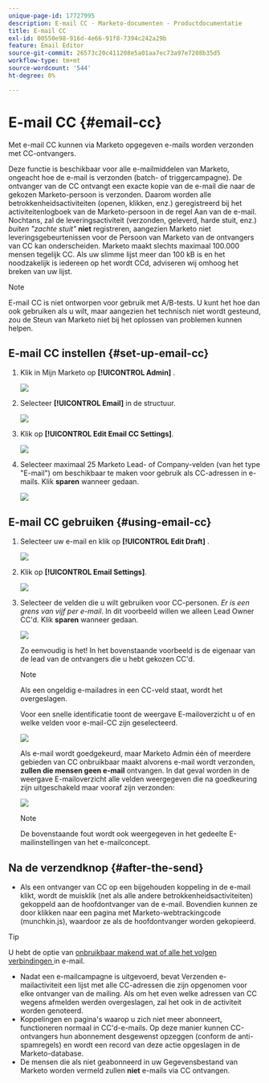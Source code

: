 ```yaml
---
unique-page-id: 17727995
description: E-mail CC - Marketo-documenten - Productdocumentatie
title: E-mail CC
exl-id: 00550e98-916d-4e66-91f8-7394c242a29b
feature: Email Editor
source-git-commit: 26573c20c411208e5a01aa7ec73a97e7208b35d5
workflow-type: tm+mt
source-wordcount: '544'
ht-degree: 0%

---
```


# E-mail CC {#email-cc}

Met e-mail CC kunnen via Marketo opgegeven e-mails worden verzonden met CC-ontvangers.

Deze functie is beschikbaar voor alle e-mailmiddelen van Marketo, ongeacht hoe de e-mail is verzonden (batch- of triggercampagne). De ontvanger van de CC ontvangt een exacte kopie van de e-mail die naar de gekozen Marketo-persoon is verzonden. Daarom worden alle betrokkenheidsactiviteiten (openen, klikken, enz.) geregistreerd bij het activiteitenlogboek van de Marketo-persoon in de regel Aan van de e-mail. Nochtans, zal de leveringsactiviteit (verzonden, geleverd, harde stuit, enz.) _buiten &quot;zachte stuit&quot;_ **niet** registreren, aangezien Marketo niet leveringsgebeurtenissen voor de Persoon van Marketo van de ontvangers van CC kan onderscheiden. Marketo maakt slechts maximaal 100.000 mensen tegelijk CC. Als uw slimme lijst meer dan 100 kB is en het noodzakelijk is iedereen op het wordt CCd, adviseren wij omhoog het breken van uw lijst.

>[!NOTE]
>
>E-mail CC is niet ontworpen voor gebruik met A/B-tests. U kunt het hoe dan ook gebruiken als u wilt, maar aangezien het technisch niet wordt gesteund, zou de Steun van Marketo niet bij het oplossen van problemen kunnen helpen.

## E-mail CC instellen {#set-up-email-cc}

1. Klik in Mijn Marketo op **[!UICONTROL Admin]** .

   ![](assets/one.png)

1. Selecteer **[!UICONTROL Email]** in de structuur.

   ![](assets/two.png)

1. Klik op **[!UICONTROL Edit Email CC Settings]**.

   ![](assets/three.png)

1. Selecteer maximaal 25 Marketo Lead- of Company-velden (van het type &quot;E-mail&quot;) om beschikbaar te maken voor gebruik als CC-adressen in e-mails. Klik **sparen** wanneer gedaan.

   ![](assets/four.png)

## E-mail CC gebruiken {#using-email-cc}

1. Selecteer uw e-mail en klik op **[!UICONTROL Edit Draft]** .

   ![](assets/five.png)

1. Klik op **[!UICONTROL Email Settings]**.

   ![](assets/six.png)

1. Selecteer de velden die u wilt gebruiken voor CC-personen. _Er is een grens van vijf per e-mail_. In dit voorbeeld willen we alleen Lead Owner CC&#39;d. Klik **sparen** wanneer gedaan.

   ![](assets/seven.png)

   Zo eenvoudig is het! In het bovenstaande voorbeeld is de eigenaar van de lead van de ontvangers die u hebt gekozen CC&#39;d.

   >[!NOTE]
   >
   >Als een ongeldig e-mailadres in een CC-veld staat, wordt het overgeslagen.

   Voor een snelle identificatie toont de weergave E-mailoverzicht u of en welke velden voor e-mail-CC zijn geselecteerd.

   ![](assets/eight.png)

   Als e-mail wordt goedgekeurd, maar Marketo Admin één of meerdere gebieden van CC onbruikbaar maakt alvorens e-mail wordt verzonden, **zullen die mensen geen e-mail** ontvangen. In dat geval worden in de weergave E-mailoverzicht alle velden weergegeven die na goedkeuring zijn uitgeschakeld maar vooraf zijn verzonden:

   ![](assets/removal.png)

   >[!NOTE]
   >
   >De bovenstaande fout wordt ook weergegeven in het gedeelte E-mailinstellingen van het e-mailconcept.

## Na de verzendknop {#after-the-send}

* Als een ontvanger van CC op een bijgehouden koppeling in de e-mail klikt, wordt de muisklik (net als alle andere betrokkenheidsactiviteiten) gekoppeld aan de hoofdontvanger van de e-mail. Bovendien kunnen ze door klikken naar een pagina met Marketo-webtrackingcode (munchkin.js), waardoor ze als de hoofdontvanger worden gekopieerd.

>[!TIP]
>
>U hebt de optie van [ onbruikbaar makend wat of alle het volgen verbindingen ](/help/marketo/product-docs/email-marketing/general/functions-in-the-editor/disable-tracking-for-an-email-link.md) in e-mail.

* Nadat een e-mailcampagne is uitgevoerd, bevat Verzenden e-mailactiviteit een lijst met alle CC-adressen die zijn opgenomen voor elke ontvanger van de mailing. Als om het even welke adressen van CC wegens afmelden werden overgeslagen, zal het ook in de activiteit worden genoteerd.
* Koppelingen en pagina&#39;s waarop u zich niet meer abonneert, functioneren normaal in CC&#39;d-e-mails. Op deze manier kunnen CC-ontvangers hun abonnement desgewenst opzeggen (conform de anti-spamregels) en wordt een record van deze actie opgeslagen in de Marketo-database.
* De mensen die als niet geabonneerd in uw Gegevensbestand van Marketo worden vermeld zullen **niet** e-mails via CC ontvangen.
